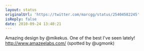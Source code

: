 ```yaml
---
layout: status
originalUrl: 'https://twitter.com/marcgg/status/25404582245'
isReply: false
date: 2010-09-24 13:40:21
---
```


Amazing design by @mikekus. One of the best I've seen lately! http://www.amazeelabs.com/ (spotted by @ugmonk)
